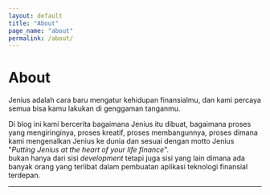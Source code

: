 ```yaml
---
layout: default
title: "About"
page_name: "about"
permalink: /about/
---
```


# About

Jenius adalah cara baru mengatur kehidupan finansialmu, dan kami percaya semua bisa kamu lakukan di genggaman tanganmu.

Di blog ini kami bercerita bagaimana Jenius itu dibuat, bagaimana proses yang mengiringinya, proses kreatif, proses membangunnya, proses dimana kami mengenalkan Jenius ke dunia dan sesuai dengan motto Jenius "*Putting Jenius at the heart of your life finance*".   
bukan hanya dari sisi _development_ tetapi juga sisi yang lain dimana ada banyak orang yang terlibat dalam pembuatan aplikasi teknologi finansial terdepan.

---